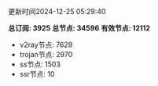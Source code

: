 更新时间2024-12-25 05:29:40

**总订阅: 3925**
**总节点: 34596**
**有效节点: 12112**
- v2ray节点: 7629
- trojan节点: 2970
- ss节点: 1503
- ssr节点: 10
